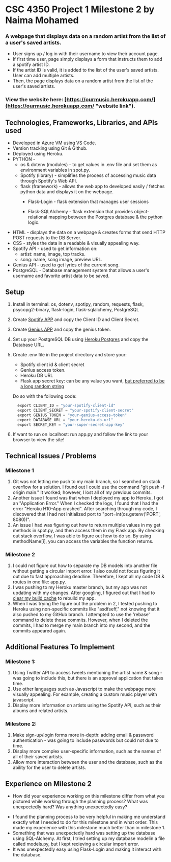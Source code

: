 # CSC 4350 Project 1 Milestone 2 by Naima Mohamed 

### A webpage that displays data on a random artist from the list of a user's saved artists. 
- User signs up / log in with their username to view their account page. 
- If first time user, page simply displays a form that instructs them to add a spotify artist ID.
- If the artist ID is valid, it is added to the list of the user's saved artists. User can add multiple artists.
- Then, the page displays data on a random artist from the list of the user's saved artists. 

### View the website here: [https://ourmusic.herokuapp.com/](https://ourmusic.herokuapp.com/ "website link").


## Technologies, Frameworks, Libraries, and APIs used
* Developed in Azure VM using VS Code. 
* Version tracking using Git & Github.
* Deployed using Heroku.
* PYTHON - 
  * os & dotenv (modules) - to get values in .env file and set them as environment variables in spot.py.
  * Spotify (library) - simplifies the process of accessing music data through Spotify's Web API.
  * flask (framework) - allows the web app to developed easily / fetches python data and displays it on the webpage.
    * Flask-Login - flask extension that manages user sessions

    * Flask-SQLAlchemy - flask extension that provides object-relational mapping between the Postgres database & the python logic.
* HTML - displays the data on a webpage & creates forms that send HTTP POST requests to the DB Server.
* CSS - styles the data in a readable & visually appealing way.
* Spotify API - used to get information on: 
   *  artist: name, image, top tracks.
   *  song: name, song image, preview URL.
* Genius API - used to get lyrics of the current song.
 * PostgreSQL - Database management system that allows a user's username and favorite artist data to be saved.
 
## Setup
1. Install in terminal: os, dotenv, spotipy, random, requests, flask, psycopg2-binary, flask-login, flask-sqlalchemy, PostgreSQL

2. Create [Spotify APP](https://developer.spotify.com/documentation/web-api/ "Spotify API") and copy the Client ID and Client Secret.
3. Create [Genius APP](https://docs.genius.com/ "Genius API") and copy the genius token.
4. Set up your PostgreSQL DB using [Heroku Postgres](https://devcenter.heroku.com/articles/heroku-postgresql "Heroku PostGress" ) and copy the Database URL.
5. Create .env file in the project directory and store your:
    - Spotify client id & client secret
    - Genius access token.
    - Heroku DB URL
    - Flask app secret key: can be any value you want, 
    [but preferred to be a long random string](https://www.acunetix.com/vulnerabilities/web/flask-weak-secret-key/) 

    Do so with the following code:
    ```python
      export CLIENT_ID = "your-spotify-client-id"
      export CLIENT_SECRET = "your-spotify-client-secret"
      export GENIUS_TOKEN = "your-genius-access-token"
      export DATABASE_URL = "your-heroku-db-url"
      export SECRET_KEY = "your-super-secret-app-key"
    ```
6. If want to run on localhost: run app.py and follow the link to your browser to view the site! 


## Technical Issues / Problems

### Milestone 1
1. Git was not letting me push to my main branch, so I searched on stack overflow for a solution. I found out I could use the command "git push -f origin main." It worked; however, I lost all of my previous commits.
2. Another issue I found was that when I deployed my app to Heroku, I got an "Application Error." When I checked the logs, I found that I had the error "Heroku H10-App crashed". After searching through my code, I discovered that I had not initialized port to "port=int(os.getenv('PORT', 8080))".
3. An issue I had was figuring out how to return multiple values in my get methods in spot.py, and then access them in my Flask app. By checking out stack overflow, I was able to figure out how to do so. By using methodName[i], you can access the variables the function returns.

### Milestone 2
1. I could not figure out how to separate my DB models into another file without getting a circular import error. I also could not focus figuring it out due to fast approaching deadline. Therefore, I kept all my code DB & routes in one file: app.py.
2. I was pushing to my Heroku master branch, but my app was not updating with my changes. After googling, I figured out that I had to [clear my build cache](https://help.heroku.com/18PI5RSY/how-do-i-clear-the-build-cache) to rebuild my app.
3. When I was trying the figure out the problem in 2, I tested pushing to Heroku using non-specific commits like "asdfseff," not knowing that it also pushed to my GitHub branch. I attempted to use the 'rebase' command to delete those commits. However, when I deleted the commits, I had to merge my main branch into my second, and the commits appeared again.

## Additional Features To Implement
### Milestone 1:
1. Using Twitter API to access tweets mentioning the artist name & song - was going to include this, but there is an approval application that takes time.
2. Use other languages such as Javascript to make the webpage more visually appealing. For example, creating a custom music player with javascript.
3. Display more information on artists using the Spotify API, such as their albums and related artists.
### Milestone 2:
1. Make sign-up/login forms more in-depth: adding email & password authentication - was going to include passwords but could not due to time. 
2. Display more complex user-specific information, such as the names of all of their saved artists.
3. Allow more interaction between the user and the database, such as the ability for the user to delete artists.

## Experience on Milestone 2
-  How did your experience working on this milestone differ from what you pictured while working through the planning process? What was unexpectedly hard? Was anything unexpectedly easy?
* I found the planning process to be very helpful in making me understand exactly what I needed to do for this milestone and in what order. This made my experience with this milestone much better than in milestone 1.
* Something that was unexpectedly hard was setting up the database using SQL-Alchemy. At first, I tried setting up my database modelin a file called models.py, but I kept recieving a circular import error.
* It was unexpectedly easy using Flask-Login and making it interact with the database.
